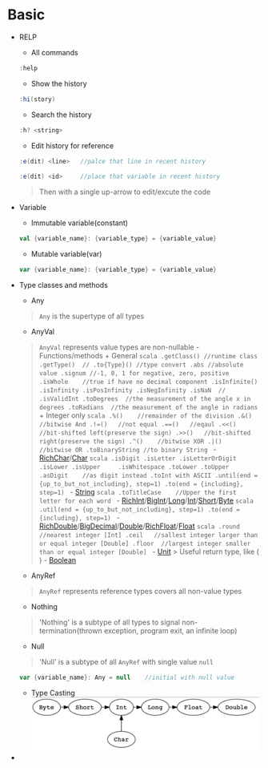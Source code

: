 # Basic
* RELP
	- All commands
	```scala
	:help
	```
	- Show the history
	```scala
	:hi(story)
	```
	- Search the history
	```scala
	:h? <string>
	```
	- Edit history for reference
	```scala
	:e(dit) <line>   //palce that line in recent history
	```
	```scala
	:e(dit) <id>     //place that variable in recent history
	```
	> Then with a single up-arrow to edit/excute the code

* Variable
	- Immutable variable(constant)
	```scala
	val {variable_name}: {variable_type} = {variable_value}
	```
	- Mutable variable(var)
	```scala
	var {variable_name}: {variable_type} = {variable_value}
	```

* Type classes and methods
	- Any
	> `Any` is the supertype of all types
	- AnyVal
	> `AnyVal` represents value types are non-nullable
		- Functions/methods
			+ General
			```scala
			.getClass()	//runtime class
			.getType()	//
			.to{Type}()	//type convert
			.abs //absolute value
			.signum	//-1, 0, 1 for negative, zero, positive
			.isWhole	//true if have no decimal component
			.isInfinite()
			.isInfinity
			.isPosInfinity
			.isNegInfinity
			.isNaN	//
			.isValidInt
			.toDegrees	//the measurement of the angle x in degrees
			.toRadians	//the measurement of the angle in radians
			```
			+ Integer only
			```scala
			.%()	//remainder of the division
			.&()	//bitwise And
			.!=()	//not equal
			.==()	//eqaul
			.<<()	//bit-shifted left(preserve the sign)
			.>>()	//bit-shifted right(preserve the sign)
			.^()	//bitwise XOR
			.|()	//bitwise OR
			.toBinaryString	//to binary String
			```
		- [RichChar](https://www.scala-lang.org/api/2.12.3/scala/runtime/RichChar.html)/[Char](https://www.scala-lang.org/api/2.12.3/scala/Char.html)
		```scala
		.isDigit
		.isLetter
		.isLetterOrDigit
		.isLower
		.isUpper	
		.isWhitespace
		.toLower
		.toUpper
		.asDigit	//as digit instead .toInt with ASCII
		.until(end = {up_to_but_not_including}, step=1)
		.to(end = {including}, step=1)
		```
		- [String](https://www.scala-lang.org/api/current/scala/collection/immutable/StringOps.html)
		```scala
		.toTitleCase	//Upper the first letter for each word
		```
		- [RichInt](https://www.scala-lang.org/api/2.12.3/scala/runtime/RichInt.html)/[BigInt](https://www.scala-lang.org/api/current/scala/math/BigInt.html)/[Long](https://www.scala-lang.org/api/2.12.3/scala/Long.html)/[Int](https://www.scala-lang.org/api/2.12.3/scala/Int.html)/[Short](https://www.scala-lang.org/api/2.12.3/scala/Short.html)/[Byte](https://www.scala-lang.org/api/2.12.3/scala/Byte.html)
		```scala
		.util(end = {up_to_but_not_including}, step=1)
		.to(end = {including}, step=1)
		```
		- [RichDouble](https://www.scala-lang.org/api/current/scala/runtime/RichDouble.html)/[BigDecimal](https://www.scala-lang.org/api/current/scala/math/BigDecimal.html)/[Double](https://www.scala-lang.org/api/2.12.3/scala/Double.html)/[RichFloat](https://www.scala-lang.org/api/current/scala/runtime/RichFloat.html)/[Float](https://www.scala-lang.org/api/current/scala/Float.html)
			```scala
			.round	//nearest integer [Int]
			.ceil	//sallest integer larger than or equal integer [Double]
			.floor	//largest integer smaller than or equal integer [Double]
			```
		- [Unit](https://www.scala-lang.org/api/2.12.3/scala/Unit.html)	
		> Useful return type, like ( )
		- [Boolean](https://www.scala-lang.org/api/2.12.3/scala/Boolean.html)

	- AnyRef
	> `AnyRef` represents reference types covers all non-value types
	- Nothing
	> 'Nothing' is a subtype of all types to signal non-termination(thrown exception, program exit, an infinite loop)
	- Null
	> 'Null' is a subtype of all `AnyRef` with single value `null`
	```scala
	var {variable_name}: Any = null    //initial with null value
	```
	- Type Casting
	![Casting](./Casting.png)
	
	
* 
